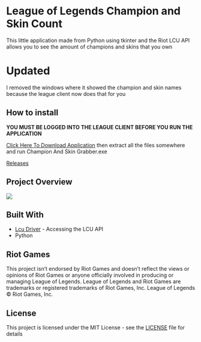 # League of Legends Champion and Skin Count

This little application made from Python using tkinter and the Riot LCU API allows you to see the amount of champions and skins that you own

# Updated

I removed the windows where it showed the champion and skin names because the league client now does that for you 

## How to install 
**YOU MUST BE LOGGED INTO THE LEAGUE CLIENT BEFORE YOU RUN THE APPLICATION**

[Click Here To Download Application](https://github.com/MManoah/lol-champion-and-skin-count/releases/download/V.2.1/Champion.And.Skin.Count.zip)
then extract all the files somewhere and run Champion And Skin Grabber.exe

[Releases](https://github.com/MManoah/lol-champion-and-skin-grabber/releases/)

## Project Overview
![](https://i.gyazo.com/7c8c14c97c11cff29183e6f501ce70c8.png)

## Built With

* [Lcu Driver](https://github.com/sousa-andre/lcu-driver) - Accessing the LCU API
* Python

## Riot Games

This project isn’t endorsed by Riot Games and doesn’t reflect the views or opinions of Riot Games
or anyone officially involved in producing or managing League of Legends. League of Legends and Riot Games are
trademarks or registered trademarks of Riot Games, Inc. League of Legends © Riot Games, Inc.

## License

This project is licensed under the MIT License - see the [LICENSE](LICENSE) file for details
